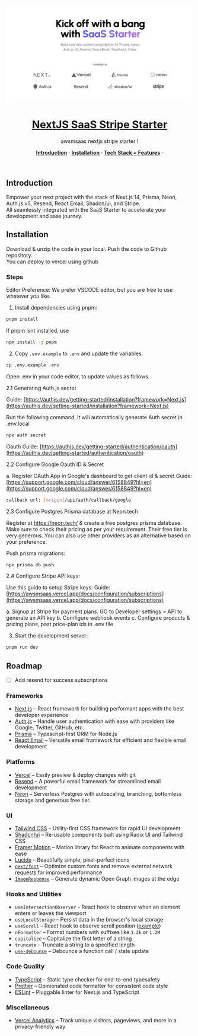 <a href="https://awsmsaas.vercel.app">
  <img alt="SaaS Starter" src="public/_static/og.jpg">
  <h1 align="center">NextJS SaaS Stripe Starter</h1>
</a>

<p align="center">
  awsmsaas nextjs stripe starter !
</p>

<p align="center">
  <a href="#introduction"><strong>Introduction</strong></a> ·
  <a href="#installation"><strong>Installation</strong></a> ·
  <a href="#tech-stack--features"><strong>Tech Stack + Features</strong></a> ·
</p>
<br/>

## Introduction

Empower your next project with the stack of Next.js 14, Prisma, Neon, Auth.js v5, Resend, React Email, Shadcn/ui, and Stripe.
<br/>
All seamlessly integrated with the SaaS Starter to accelerate your development and saas journey.

## Installation

Download & unzip the code in your local.
Push the code to Github repository.  
You can deploy to vercel using github

### Steps

Editor Preference: We prefer VSCODE editor, but you are free to use whatever you like. 

1. Install dependencies using pnpm:


```sh
pnpm install
```

If pnpm isnt installed, use
```sh
npm install -g pnpm
```

2. Copy `.env.example` to `.env` and update the variables.

```sh
cp .env.example .env
```

Open .env in your code editor, to update values as follows.

2.1  Generating Auth.js secret

Guide: [https://authjs.dev/getting-started/installation?framework=Next.js](https://authjs.dev/getting-started/installation?framework=Next.js)

Run the following command, it will automatically generate Auth secret in .env.local

```sh
npx auth secret
```

Oauth Guide: [https://authjs.dev/getting-started/authentication/oauth](https://authjs.dev/getting-started/authentication/oauth)


2.2 Configure Google Oauth ID & Secret

a. Register OAuth App in Google's dashboard to get client id & secret
Guide: [https://support.google.com/cloud/answer/6158849?hl=en](https://support.google.com/cloud/answer/6158849?hl=en)

```sh
callback url: [origin]/api/auth/callback/google
```

2.3 Configure Postgres Prisma database at Neon.tech

Register at https://neon.tech/ & create a free postgres prisma database. 
Make sure to check their pricing as per your requirement. Their free tier is very generous. 
You can also use other providers as an alternative based on your preference.

Push prisma migrations: 

```sh
npx prisma db push
```


2.4 Configure Stripe API keys: 

Use this guide to setup Stripe keys: 
Guide: [https://awsmsaas.vercel.app/docs/configuration/subscriptions](https://awsmsaas.vercel.app/docs/configuration/subscriptions)


a. Signup at Stripe for payment plans. GO to Developer settings > API
to generate an API key 
b. Comfigure webhook events 
c. Configure products & pricing plans, past price-plan ids in .env file 

3. Start the development server:

```sh
pnpm run dev 
```

## Roadmap 
- [ ] Add resend for success subscriptions 

### Frameworks 

- [Next.js](https://nextjs.org/) – React framework for building performant apps with the best developer experience
- [Auth.js](https://authjs.dev/) – Handle user authentication with ease with providers like Google, Twitter, GitHub, etc.
- [Prisma](https://www.prisma.io/) – Typescript-first ORM for Node.js
- [React Email](https://react.email/) – Versatile email framework for efficient and flexible email development

### Platforms

- [Vercel](https://vercel.com/) – Easily preview & deploy changes with git
- [Resend](https://resend.com/) – A powerful email framework for streamlined email development
- [Neon](https://neon.tech/) – Serverless Postgres with autoscaling, branching, bottomless storage and generous free tier.

### UI

- [Tailwind CSS](https://tailwindcss.com/) – Utility-first CSS framework for rapid UI development
- [Shadcn/ui](https://ui.shadcn.com/) – Re-usable components built using Radix UI and Tailwind CSS
- [Framer Motion](https://framer.com/motion) – Motion library for React to animate components with ease
- [Lucide](https://lucide.dev/) – Beautifully simple, pixel-perfect icons
- [`next/font`](https://nextjs.org/docs/basic-features/font-optimization) – Optimize custom fonts and remove external network requests for improved performance
- [`ImageResponse`](https://nextjs.org/docs/app/api-reference/functions/image-response) – Generate dynamic Open Graph images at the edge

### Hooks and Utilities

- `useIntersectionObserver` – React hook to observe when an element enters or leaves the viewport
- `useLocalStorage` – Persist data in the browser's local storage
- `useScroll` – React hook to observe scroll position ([example](https://github.com/dhirajbajaj/precedent/blob/main/components/layout/navbar.tsx#L12))
- `nFormatter` – Format numbers with suffixes like `1.2k` or `1.2M`
- `capitalize` – Capitalize the first letter of a string
- `truncate` – Truncate a string to a specified length
- [`use-debounce`](https://www.npmjs.com/package/use-debounce) – Debounce a function call / state update

### Code Quality

- [TypeScript](https://www.typescriptlang.org/) – Static type checker for end-to-end typesafety
- [Prettier](https://prettier.io/) – Opinionated code formatter for consistent code style
- [ESLint](https://eslint.org/) – Pluggable linter for Next.js and TypeScript

### Miscellaneous

- [Vercel Analytics](https://vercel.com/analytics) – Track unique visitors, pageviews, and more in a privacy-friendly way